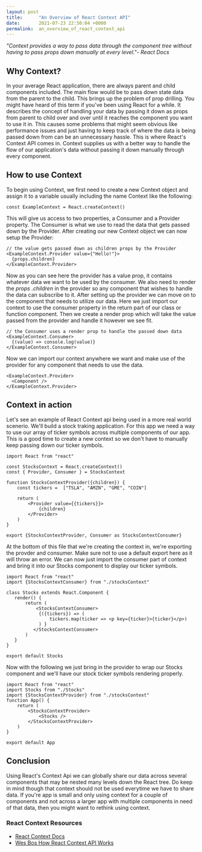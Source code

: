 ```yaml
---
layout: post
title:      "An Overview of React Context API"
date:       2021-07-23 22:50:04 +0000
permalink:  an_overview_of_react_context_api
---
```



*"Context provides a way to pass data through the component tree without having to pass props down manually at every level."- React Docs*

## Why Context?
In your average React application, there are always parent and child components included. The main flow would be to pass down state data from the parent to the child. This brings up the problem of prop drilling. You might have heard of this term if you've been using React for a while. It describes the concept of handling your data by passing it down as props from parent to child over and over until it reaches the component you want to use it in. This causes some problems that might seem obvious like performance issues and just having to keep track of where the data is being passed down from can be an unnecessary hassle. This is where React's Context API comes in. Context supplies us with a better way to handle the flow of our application's data without passing it down manually through every component.
## How to use Context
To begin using Context, we first need to create a new Context object and assign it to a variable usually including the name Context like the following:
```
const ExampleContext = React.createContext()
```
This will give us access to two properties, a Consumer and a Provider property. The Consumer is what we use to read the data that gets passed down by the Provider. After creating our new Context object we can now setup the Provider:
```
// the value gets passed down as children props by the Provider
<ExampleContext.Provider value={"Hello!"}>
  {props.children}
</ExampleContext.Provider>
```
Now as you can see here the provider has a value prop, it contains whatever data we want to be used by the consumer. We also need to render the *props .children* in the provider so any component that wishes to handle the data can subscribe to it. After setting up the provider we can move on to the component that needs to utilize our data. Here we just import our context to use the consumer property in the return part of our class or function component. Then we create a render prop which will take the value passed from the provider and handle it however we see fit.
```
// the Consumer uses a render prop to handle the passed down data
<ExampleContext.Consumer>
  {(value) => console.log(value)}
</ExampleContext.Consumer>
```
Now we can import our context anywhere we want and make use of the provider for any component that needs to use the data.
```
<ExampleContext.Provider>
  <Component />
</ExampleContext.Provider>
```
## Context in action
Let's see an example of React Context api being used in a more real world scenerio. We'll build a stock traking application. For this app we need a way to use our array of ticker symbols across multiple components of our app. This is a good time to create a new context so we don't have to manually keep passing down our ticker symbols.
```
import React from "react"

const StocksContext = React.createContext()
const { Provider, Consumer } = StocksContext

function StocksContextProvider({children}) {
    const tickers =  ["TSLA", "AMZN", "GME", "COIN"]
    
    return (
        <Provider value={{tickers}}>
            {children}
        </Provider>
    )
}

export {StocksContextProvider, Consumer as StocksContextConsumer}
```
At the bottom of this file that we're creating the context in, we're exporting the provder and consumer. Make sure not to use a default export here as it will throw an error. We can now just import the consumer part of context and bring it into our Stocks component to display our ticker symbols.
```
import React from "react"
import {StocksContextConsumer} from "./stocksContext"

class Stocks extends React.Component {
   render() {
       return (
           <StocksContextConsumer>
            {({tickers}) => (
                tickers.map(ticker => <p key={ticker}>{ticker}</p>)
            ) }
          </StocksContextConsumer>
       )
   }
}

export default Stocks
```
Now with the following we just bring in the provider to wrap our Stocks component and we'll have our stock ticker symbols rendering properly.
```
import React from "react"
import Stocks from "./Stocks"
import {StocksContextProvider} from "./stocksContext"
function App() {
    return (
        <StocksContextProvider>
            <Stocks />
        </StocksContextProvider>
    )   
}

export default App
```
## Conclusion
Using React's Context Api we can globally share our data across several components that may be nested many levels down the React tree. Do keep in mind though that context should not be used everytime we have to share data. If you're app is small and only using context for a couple of components and not across a larger app with multiple components in need of that data, then you might want to rethink using context. 


### React Context Resources
* [React Context Docs](https://reactjs.org/docs/context.html)
* [Wes Bos How React Context API Works](https://www.youtube.com/watch?v=XLJN4JfniH4&t=606s)

